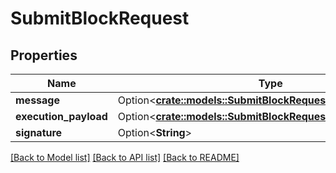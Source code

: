 # SubmitBlockRequest

## Properties

Name | Type | Description | Notes
------------ | ------------- | ------------- | -------------
**message** | Option<[**crate::models::SubmitBlockRequestMessage**](submitBlock_request_message.md)> |  | [optional]
**execution_payload** | Option<[**crate::models::SubmitBlockRequestExecutionPayload**](submitBlock_request_execution_payload.md)> |  | [optional]
**signature** | Option<**String**> |  | [optional]

[[Back to Model list]](../README.md#documentation-for-models) [[Back to API list]](../README.md#documentation-for-api-endpoints) [[Back to README]](../README.md)


